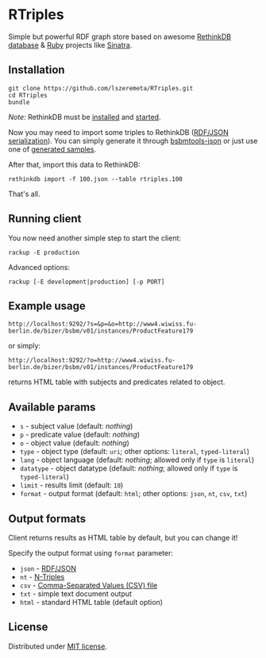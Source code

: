 # RTriples

Simple but powerful RDF graph store based on awesome [RethinkDB database](http://www.rethinkdb.com/) & [Ruby](https://www.ruby-lang.org/) projects like [Sinatra](https://github.com/sinatra/sinatra).


## Installation

```
git clone https://github.com/lszeremeta/RTriples.git
cd RTriples
bundle
```

_Note_: RethinkDB must be [installed](http://www.rethinkdb.com/docs/install/) and [started](http://www.rethinkdb.com/docs/start-a-server/).

Now you may need to import some triples to RethinkDB ([RDF/JSON serialization](http://www.w3.org/2009/12/rdf-ws/papers/ws02)). You can simply generate it through [bsbmtools-json](https://github.com/lszeremeta/bsbmtools-json) or just use one of [generated samples](https://github.com/lszeremeta/bsbmtools-json-samples).

After that, import this data to RethinkDB:

```
rethinkdb import -f 100.json --table rtriples.100
```

That's all.

## Running client

You now need another simple step to start the client:

```
rackup -E production
```

Advanced options:

```
rackup [-E development|production] [-p PORT]
```

## Example usage

```
http://localhost:9292/?s=&p=&o=http://www4.wiwiss.fu-berlin.de/bizer/bsbm/v01/instances/ProductFeature179
```

or simply:

```
http://localhost:9292/?o=http://www4.wiwiss.fu-berlin.de/bizer/bsbm/v01/instances/ProductFeature179
```

returns HTML table with subjects and predicates related to object.

## Available params

* ```s``` - subject value (default: _nothing_)
* ```p``` - predicate value (default: _nothing_)
* ```o``` - object value (default: _nothing_)
* ```type``` - object type (default: ```uri```; other options: ```literal```, ```typed-literal```)
* ```lang``` - object language (default: _nothing_; allowed only if ```type``` is ```literal```)
* ```datatype``` - object datatype (default: _nothing_; allowed only if ```type``` is ```typed-literal```)
* ```limit``` - results limit (default: ```10```)
* ```format``` - output format (default: ```html```; other options: ```json```, ```nt```, ```csv```, ```txt```)

## Output formats

Client returns results as HTML table by default, but you can change it!

Specify the output format using ```format``` parameter:
* ```json``` - [RDF/JSON](http://www.w3.org/2009/12/rdf-ws/papers/ws02)
* ```nt``` - [N-Triples](http://www.w3.org/TR/n-triples/)
* ```csv``` - [Comma-Separated Values (CSV) file](https://tools.ietf.org/html/rfc4180)
* ```txt``` - simple text document output
* ```html``` - standard HTML table (default option)

## License
Distributed under [MIT license](https://github.com/lszeremeta/RTriples/blob/master/LICENSE.txt).
